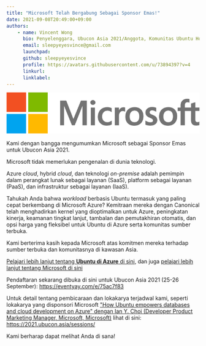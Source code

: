 ```yaml
---
title: "Microsoft Telah Bergabung Sebagai Sponsor Emas!"
date: 2021-09-08T20:49:00+09:00
authors:
    - name: Vincent Wong
      bio: Penyelenggara, Ubucon Asia 2021/Anggota, Komunitas Ubuntu Hong Kong
      email: sleepyeyesvince@gmail.com
      launchpad: 
      github: sleepyeyesvince
      profile: https://avatars.githubusercontent.com/u/73894397?v=4
      linkurl: 
      linklabel: 
---
```


![Logo of Microsoft](logo.png)

Kami dengan bangga mengumumkan Microsoft sebagai Sponsor Emas untuk Ubucon Asia 2021.

Microsoft tidak memerlukan pengenalan di dunia teknologi.

Azure *cloud*, hybrid *cloud*, dan teknologi *on-premise* adalah pemimpin dalam perangkat lunak sebagai layanan (SaaS), platform sebagai layanan (PaaS), dan infrastruktur sebagai layanan (IaaS).

Tahukah Anda bahwa *workload* berbasis Ubuntu termasuk yang paling cepat berkembang di Microsoft Azure? Kemitraan mereka dengan Canonical telah menghadirkan kernel yang dioptimalkan untuk Azure, peningkatan kinerja, keamanan tingkat lanjut, tambalan dan pemutakhiran otomatis, dan opsi harga yang fleksibel untuk Ubuntu di Azure serta komunitas sumber terbuka.

Kami berterima kasih kepada Microsoft atas komitmen mereka terhadap sumber terbuka dan komunitasnya di kawasan Asia.

[Pelajari lebih lanjut tentang **Ubuntu di Azure** di sini](https://azure.microsoft.com/en-us/ubuntu/?ocid=AID3035196), dan juga [pelajari lebih lanjut tentang Microsoft di sini](../../sponsor/microsoft/)

Pendaftaran sekarang dibuka di sini untuk Ubucon Asia 2021 (25-26 September): https://eventyay.com/e/75ac7f83

Untuk detail tentang pembicaraan dan lokakarya terjadwal kami, seperti lokakarya yang disponsori Microsoft ["How Ubuntu empowers databases and cloud development on Azure" dengan Ian Y. Choi (Developer Product Marketing Manager, Microsoft, Microsoft)](../../sessions/how_ubuntu_empowers_databases_and_cloud_development_on_azure ) lihat di sini: https://2021.ubucon.asia/sessions/

Kami berharap dapat melihat Anda di sana!